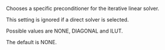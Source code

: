 Chooses a specific preconditioner for the iterative linear solver.

This setting is ignored if a direct solver is selected.

Possible values are NONE, DIAGONAL and ILUT.

The default is NONE.
